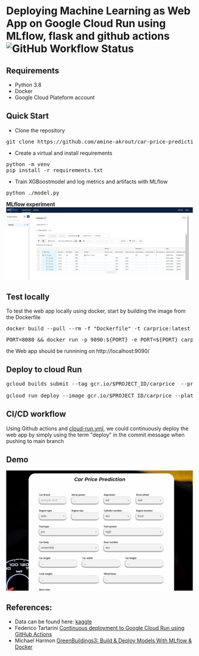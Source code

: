 # Deploying Machine Learning as Web App on Google Cloud Run using MLflow, flask and github actions ![GitHub Workflow Status](https://img.shields.io/github/workflow/status/amine-akrout/car-price-prediction/Build%20and%20Deploy%20a%20Container?label=Build%20and%20Deploy%20on%20Cloud%20Run)

## Requirements
* Python 3.8
* Docker
* Google Cloud Plateform account

## Quick Start
* Clone the repository
<pre>
git clone https://github.com/amine-akrout/car-price-prediction
</pre>
* Create a virtual and install requirements
<pre>
python -m venv
pip install -r requirements.txt
</pre>
* Train XGBoostmodel and log metrics and artifacts with MLflow
<pre>
python ./model.py
</pre>

**MLflow experiment**
![demo_webapp](./demo/mlflow.JPG)  

## Test locally
To test the web app locally using docker, start by building the image from the Dockerfile
<pre>
docker build --pull --rm -f "Dockerfile" -t carprice:latest "."
</pre>

<pre>
PORT=8080 && docker run -p 9090:${PORT} -e PORT=${PORT} carprice
</pre>
the Web app should be runnining on http://localhost:9090/

## Deploy to cloud Run


<pre>
gcloud builds submit --tag gcr.io/$PROJECT_ID/carprice  --project=$PROJECT_ID

gcloud run deploy --image gcr.io/$PROJECT_ID/carprice --platform managed  --project=$PROJECT_ID --allow-unauthenticated
</pre>

## CI/CD workflow
Using Github actions and [cloud-run.yml](https://github.com/amine-akrout/car-price-prediction/blob/main/.github/workflows/cloud_run.yml), we could continuously deploy the web app by simply using the term "deploy" in the commit message when pushing to main branch

## Demo


![demo_webapp](./demo/webapp.gif)  



## References:
* Data can be found here: [kaggle](https://www.kaggle.com/iadelas/car-price-prediction-rf-92/data)
* Federico Tartarini [Continuous deployment to Google Cloud Run using GitHub Actions](https://youtu.be/NCa0RTSUEFQ)
* Michael Harmon [GreenBuildings3: Build & Deploy Models With MLflow & Docker](http://michael-harmon.com/blog/GreenBuildings3.html)